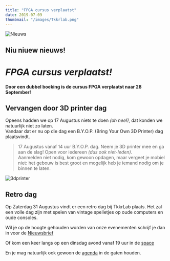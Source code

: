 ```yaml
---
title: "FPGA cursus verplaatst"
date: 2019-07-09
thumbnail: "/images/Tkkrlab.png"
---
```

![Nieuws](/images/Tkkrlab.png "nieuws")

## Niu niuew nieuws!

# _FPGA cursus verplaatst!_  

#### Door een dubbel boeking is de cursus FPGA verplaatst naar 28 September!

## Vervangen door 3D printer dag

Opeens hadden we op 17 Augustus niets te doen *(oh nee!)*, dat konden we natuurlijk niet zo laten.  
Vandaar dat er nu op die dag een B.Y.O.P. (Bring Your Own 3D Printer) dag plaatsvindt.  

>17 Augustus vanaf 14 uur B.Y.O.P. dag. Neem je 3D printer mee en ga aan de slag! Open voor iedereen _(dus ook niet-leden)._  
Aanmelden niet nodig, kom gewoon opdagen, maar vergeet je mobiel niet: het gebouw is best groot en mogelijk heb je iemand nodig om je binnen te laten.  

![3dprinter](/images/ender-3dprinter.png)

## Retro dag  
Op Zaterdag 31 Augustus vindt er een retro dag bij TkkrLab plaats. Het zal een volle dag zijn met spelen van vintage spelletjes op oude computers en oude consoles.

Wil je op de hoogte gehouden worden van onze evenementen schrijf je dan in voor de [Nieuwsbrief](https://us5.list-manage.com/subscribe?u=1b388ae9c2f102d5dfe256664&id=6e66555d39)  

Of kom een keer langs op een dinsdag avond vanaf 19 uur in de [space](https://tkkrlab.nl/space/)  

En je mag natuurlijk ook gewoon de [agenda](https://www.tkkrlab.space/agenda/) in de gaten houden.  

